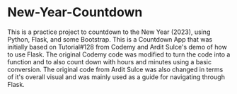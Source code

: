 # New-Year-Countdown

This is a practice project to countdown to the New Year (2023), using Python, Flask, and some Bootstrap.
This is a Countdown App that was initially based on Tutorial#128 from Codemy and Ardit Sulce's demo of how to use Flask. The original Codemy code was modified to turn the code into a function and to also count down with hours and minutes using a basic conversion. The original code from Ardit Sulce was also changed in terms of it's overall visual and was mainly used as a guide for navigating through Flask.
